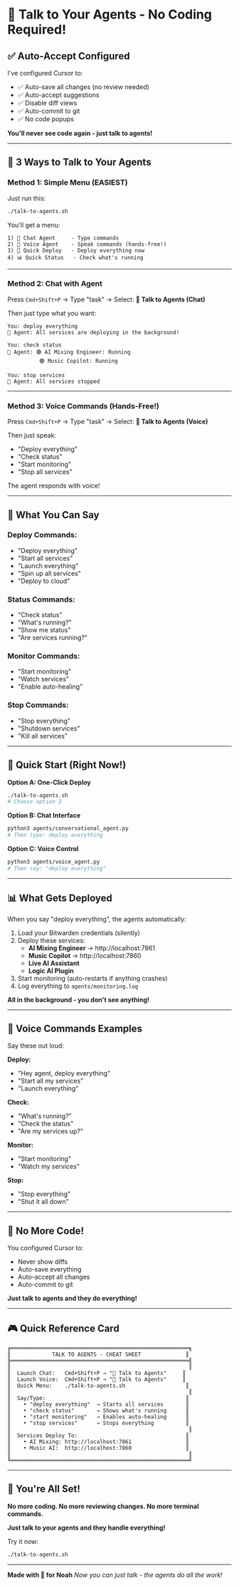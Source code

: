 # 💬 Talk to Your Agents - No Coding Required!

## ✅ Auto-Accept Configured

I've configured Cursor to:
- ✅ Auto-save all changes (no review needed)
- ✅ Auto-accept suggestions
- ✅ Disable diff views
- ✅ Auto-commit to git
- ✅ No code popups

**You'll never see code again - just talk to agents!**

---

## 🚀 3 Ways to Talk to Your Agents

### **Method 1: Simple Menu (EASIEST)**

Just run this:
```bash
./talk-to-agents.sh
```

You'll get a menu:
```
1) 💬 Chat Agent     - Type commands
2) 🎤 Voice Agent    - Speak commands (hands-free!)
3) 🚀 Quick Deploy   - Deploy everything now
4) 📊 Quick Status   - Check what's running
```

---

### **Method 2: Chat with Agent**

Press `Cmd+Shift+P` → Type "task" → Select: **💬 Talk to Agents (Chat)**

Then just type what you want:
```
You: deploy everything
🤖 Agent: All services are deploying in the background!

You: check status
🤖 Agent: 🟢 AI Mixing Engineer: Running
          🟢 Music Copilot: Running

You: stop services
🤖 Agent: All services stopped
```

---

### **Method 3: Voice Commands (Hands-Free!)**

Press `Cmd+Shift+P` → Type "task" → Select: **🎤 Talk to Agents (Voice)**

Then just speak:
- "Deploy everything"
- "Check status"
- "Start monitoring"
- "Stop all services"

The agent responds with voice!

---

## 💬 What You Can Say

### Deploy Commands:
- "Deploy everything"
- "Start all services"
- "Launch everything"
- "Spin up all services"
- "Deploy to cloud"

### Status Commands:
- "Check status"
- "What's running?"
- "Show me status"
- "Are services running?"

### Monitor Commands:
- "Start monitoring"
- "Watch services"
- "Enable auto-healing"

### Stop Commands:
- "Stop everything"
- "Shutdown services"
- "Kill all services"

---

## 🎯 Quick Start (Right Now!)

**Option A: One-Click Deploy**
```bash
./talk-to-agents.sh
# Choose option 3
```

**Option B: Chat Interface**
```bash
python3 agents/conversational_agent.py
# Then type: deploy everything
```

**Option C: Voice Control**
```bash
python3 agents/voice_agent.py
# Then say: "deploy everything"
```

---

## 📊 What Gets Deployed

When you say "deploy everything", the agents automatically:

1. Load your Bitwarden credentials (silently)
2. Deploy these services:
   - **AI Mixing Engineer** → http://localhost:7861
   - **Music Copilot** → http://localhost:7860
   - **Live AI Assistant**
   - **Logic AI Plugin**
3. Start monitoring (auto-restarts if anything crashes)
4. Log everything to `agents/monitoring.log`

**All in the background - you don't see anything!**

---

## 🎤 Voice Commands Examples

Say these out loud:

**Deploy:**
- "Hey agent, deploy everything"
- "Start all my services"
- "Launch everything"

**Check:**
- "What's running?"
- "Check the status"
- "Are my services up?"

**Monitor:**
- "Start monitoring"
- "Watch my services"

**Stop:**
- "Stop everything"
- "Shut it all down"

---

## 🔧 No More Code!

You configured Cursor to:
- Never show diffs
- Auto-save everything
- Auto-accept all changes
- Auto-commit to git

**Just talk to agents and they do everything!**

---

## 🎮 Quick Reference Card

```
╔════════════════════════════════════════════════════════╗
║             TALK TO AGENTS - CHEAT SHEET              ║
╠════════════════════════════════════════════════════════╣
║                                                        ║
║  Launch Chat:   Cmd+Shift+P → "💬 Talk to Agents"     ║
║  Launch Voice:  Cmd+Shift+P → "🎤 Talk to Agents"     ║
║  Quick Menu:    ./talk-to-agents.sh                   ║
║                                                        ║
║  Say/Type:                                            ║
║    • "deploy everything"  → Starts all services       ║
║    • "check status"       → Shows what's running      ║
║    • "start monitoring"   → Enables auto-healing      ║
║    • "stop services"      → Stops everything          ║
║                                                        ║
║  Services Deploy To:                                  ║
║    • AI Mixing: http://localhost:7861                 ║
║    • Music AI:  http://localhost:7860                 ║
║                                                        ║
╚════════════════════════════════════════════════════════╝
```

---

## 🎉 You're All Set!

**No more coding. No more reviewing changes. No more terminal commands.**

**Just talk to your agents and they handle everything!**

Try it now:
```bash
./talk-to-agents.sh
```

---

**Made with 🤖 for Noah**
*Now you can just talk - the agents do all the work!*

